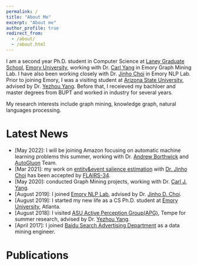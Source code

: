 ```yaml
---
permalink: /
title: "About Me"
excerpt: "About me"
author_profile: true
redirect_from: 
  - /about/
  - /about.html
---
```


I am a second year Ph.D. student in Computer Science at [Laney Graduate School](http://www.graduateschool.emory.edu/), [Emory University](http://www.emory.edu/home/index.html), working with Dr. [Carl Yang](http://jiyang3.web.engr.illinois.edu/) in Emory Graph Mining Lab. I have also been working closely with Dr. [Jinho Choi](http://www.mathcs.emory.edu/~choi/home.html) in Emory NLP Lab.  
Prior to joining Emory, I was a visiting student at [Arizona State University](https://www.asu.edu/), advised by Dr. [Yezhou Yang](https://isearch.asu.edu/profile/3020558). Before that, I receieved my bachloer and master degrees from BUPT and worked in industry for several years.

My research interests include graph mining, knowledge graph, natural languages processing.


Latest News
======

- \[May 2022\]: I will be joining Amazon focusing on automatic machine learning problems this summer, working with Dr. [Andrew Borthwick](https://www.linkedin.com/in/borthwickandrew/) and [AutoGluon](https://auto.gluon.ai/) Team.
- \[Mar 2021\]: my work on [entity&event salience estimation](https://arxiv.org/abs/2104.06924) with [Dr. Jinho Choi](http://www.mathcs.emory.edu/~choi/home.html) has been accepted by [FLAIRS-34](https://www.flairs-34.info/).
- \[May 2020\]: conducted Graph Mining projects, working with Dr. [Carl J. Yang](http://jiyang3.web.engr.illinois.edu/).
- \[August 2019\]: I joined [Emory NLP Lab](http://nlp.cs.emory.edu/home.html), advised by Dr. [Jinho D. Choi](http://www.mathcs.emory.edu/~choi/home.html).
- \[August 2019\]: I started my new life as a CS Ph.D. student at [Emory University](http://cs.emory.edu/home/), Atlanta.
- \[August 2018\]: I visited [ASU Active Perception Group(APG)](https://yezhouyang.engineering.asu.edu/), Tempe for summer research, advised by Dr. [Yezhou Yang](https://isearch.asu.edu/profile/3020558).
- \[April 2017\]: I joined [Baidu Search Advertising Department](http://e.baidu.com/product/ads-search) as a data mining engineer.


Publications
======
<!-- Mantained by BibBase -->
<script src="https://bibbase.org/show?bib=https%3A%2F%2Fraw.githubusercontent.com%2Flujiaying%2Flujiaying.github.io%2Fmaster%2Ffiles%2Fmypubs.bib&theme=side&commas=false&fullnames=1&jsonp=1"></script>
